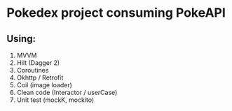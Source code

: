 # Pokedex project consuming PokeAPI

## Using:
1. MVVM
1. Hilt (Dagger 2)
1. Coroutines
1. Okhttp / Retrofit
1. Coil (image loader)
1. Clean code (Interactor / userCase)
1. Unit test (mockK, mockito)
